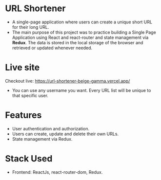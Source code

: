 # URL Shortener
- A single-page application where users can create a unique short URL for their long URL.
- The main purpose of this project was to practice building a Single Page Application using React and react-router and state management via <b>Redux</b>. The data is stored in the local storage of the browser and retrieved or updated whenever needed.

# Live site
Checkout live: https://url-shortener-beige-gamma.vercel.app/
- You can use any username you want. Every URL list will be unique to that specific user.

# Features
- User authentication and authorization.
- Users can create, update and delete their own URLs.
- State management via Redux.

# Stack Used
- Frontend: ReactJs, react-router-dom, Redux.

